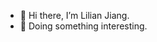 - 👋 Hi there, I’m Lilian Jiang.
- 🌱 Doing something interesting.

<!---
JLraining/JLraining is a ✨ special ✨ repository because its `README.md` (this file) appears on your GitHub profile.
You can click the Preview link to take a look at your changes.
--->
